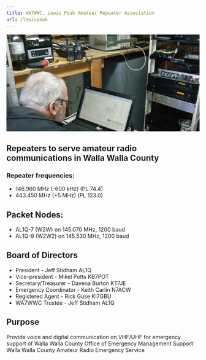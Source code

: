 ```yaml
---
title: WA7WWC, Lewis Peak Amateur Repeater Association
url: /lewispeak
---
```

![Lewis Peak Repeaters Association](/images/lpara.jpg)

## Repeaters to serve amateur radio communications in Walla Walla County

### Repeater frequencies:

* 146.960 MHz (-600 kHz) (PL 74.4)
* 443.450 MHz (+5 MHz) (PL 123.0)

## Packet Nodes:

* AL1Q-7 (W2W) on 145.070 MHz, 1200 baud
* AL1Q-9 (W2W2) on 145.530 MHz, 1200 baud

## Board of Directors

* President - Jeff Stidham AL1Q
* Vice-president - Mikel Potts KB7POT
* Secretary/Treasurer - Davena Burton KT7JE
* Emergency Coordinator - Keith Carlin N7ACW
* Registered Agent - Rick Guse KI7GBU
* WA7WWC Trustee - Jeff Stidham AL1Q

## Purpose
Provide voice and digital communication on VHF/UHF for emergency support of Walla Walla County Office of Emergency Management
Support Walla Walla County Amateur Radio Emergency Service


